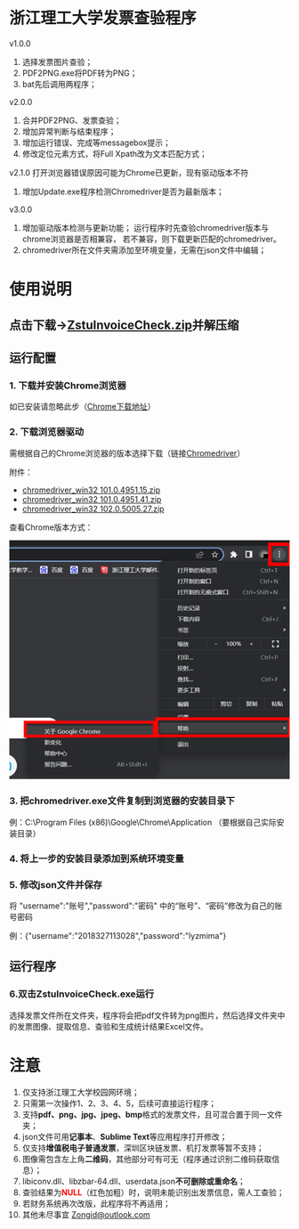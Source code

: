 # 浙江理工大学发票查验程序
v1.0.0
1. 选择发票图片查验；
2. PDF2PNG.exe将PDF转为PNG；
3. bat先后调用两程序；

v2.0.0
1. 合并PDF2PNG、发票查验；
2. 增加异常判断与结束程序；
3. 增加运行错误、完成等messagebox提示；
4. 修改定位元素方式，将Full Xpath改为文本匹配方式；

v2.1.0
打开浏览器错误原因可能为Chrome已更新，现有驱动版本不符
1. 增加Update.exe程序检测Chromedriver是否为最新版本；

v3.0.0
1. 增加驱动版本检测与更新功能；
    运行程序时先查验chromedriver版本与chrome浏览器是否相兼容，
    若不兼容，则下载更新匹配的chromedriver。
2. chromedriver所在文件夹需添加至环境变量，无需在json文件中编辑；


# 使用说明

## 点击下载->[ZstuInvoiceCheck.zip](https://github.com/Zongid/ZstuInvoiceCheck/releases/download/v2.0.0/ZstuInvoiceCheck_v2.0.0.zip)并解压缩


## 运行配置
### 1. 下载并安装Chrome浏览器

如已安装请忽略此步（[Chrome下载地址](https://www.google.cn/chrome/)）

### 2. 下载浏览器驱动

需根据自己的Chrome浏览器的版本选择下载（链接[Chromedriver](http://npm.taobao.org/mirrors/chromedriver/)）

附件：

* [chromedriver_win32 101.0.4951.15.zip](https://github.com/Zongid/ZstuInvoiceCheck/releases/download/v2.0.0/chromedriver_win32.101.0.4951.15.zip)
* [chromedriver_win32 101.0.4951.41.zip](https://github.com/Zongid/ZstuInvoiceCheck/releases/download/v2.0.0/chromedriver_win32.101.0.4951.41.zip)
* [chromedriver_win32 102.0.5005.27.zip](https://github.com/Zongid/ZstuInvoiceCheck/releases/download/v2.0.0/chromedriver_win32.102.0.5005.27.zip)

查看Chrome版本方式：

![Chromeversion](./img/Chromeversion.png)

### 3. 把chromedriver.exe文件复制到浏览器的安装目录下

例：C:\Program Files (x86)\Google\Chrome\Application    （要根据自己实际安装目录）

### 4. 将上一步的安装目录添加到系统环境变量

### 5. 修改json文件并保存

将  "username":"账号","password":"密码"  中的“账号”、“密码”修改为自己的账号密码

例：{"username":"2018327113028","password":"lyzmima"}

## 运行程序

### 6.双击ZstuInvoiceCheck.exe运行
选择发票文件所在文件夹，程序将会把pdf文件转为png图片，然后选择文件夹中的发票图像、提取信息、查验和生成统计结果Excel文件。


# 注意

1. 仅支持浙江理工大学校园网环境；
2. 只需第一次操作1、2、3、4、5，后续可直接运行程序；
3. 支持**pdf、png、jpg、jpeg、bmp**格式的发票文件，且可混合置于同一文件夹；
4. json文件可用**记事本**、**Sublime Text**等应用程序打开修改；
5. 仅支持**增值税电子普通发票**，深圳区块链发票、机打发票等暂不支持；
6. 图像需包含左上角**二维码**，其他部分可有可无（程序通过识别二维码获取信息）；
7. libiconv.dll、libzbar-64.dll、userdata.json**不可删除或重命名**；
8. 查验结果为<font color=#FF0000>**NULL**</font>（红色加粗）时，说明未能识别出发票信息，需人工查验；
9. 若财务系统再次改版，此程序将不再适用；
10. 其他未尽事宜  <Zongid@outlook.com>
